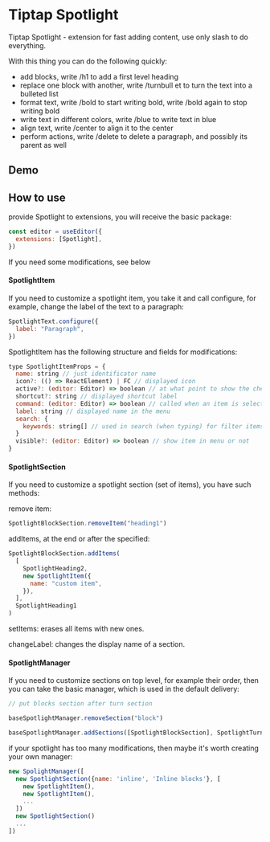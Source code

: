 # Tiptap Spotlight

Tiptap Spotlight - extension for fast adding content, use only slash to do everything.

With this thing you can do the following quickly:

- add blocks, write /h1 to add a first level heading
- replace one block with another, write /turnbull et to turn the text into a bulleted list
- format text, write /bold to start writing bold, write /bold again to stop writing bold
- write text in different colors, write /blue to write text in blue
- align text, write /center to align it to the center
- perform actions, write /delete to delete a paragraph, and possibly its parent as well

## Demo


[](https://github.com/user-attachments/assets/5375decb-2b5f-4ab8-a83a-ec22b2cd36a4)


## How to use

provide Spotlight to extensions, you will receive the basic package:

```javascript
const editor = useEditor({
  extensions: [Spotlight],
})
```

If you need some modifications, see below

#### SpotlightItem

If you need to customize a spotlight item, you take it and call configure, for example, change the label of the text to a paragraph:

```javascript
SpotlightText.configure({
  label: "Paragraph",
})
```

SpotlightItem has the following structure and fields for modifications:

```javascript
type SpotlightItemProps = {
  name: string // just identificator name
  icon?: (() => ReactElement) | FC // displayed icon
  active?: (editor: Editor) => boolean // at what point to show the check mark on the item
  shortcut?: string // displayed shortcut label
  command: (editor: Editor) => boolean // called when an item is selected
  label: string // displayed name in the menu
  search: {
    keywords: string[] // used in search (when typing) for filter items
  }
  visible?: (editor: Editor) => boolean // show item in menu or not
}
```

#### SpotlightSection

If you need to customize a spotlight section (set of items), you have such methods:

remove item:

```javascript
SpotlightBlockSection.removeItem("heading1")
```

addItems, at the end or after the specified:

```javascript
SpotlightBlockSection.addItems(
  [
    SpotlightHeading2,
    new SpotlightItem({
      name: "custom item",
    }),
  ],
  SpotlightHeading1
)
```

setItems: erases all items with new ones.

changeLabel: changes the display name of a section.

#### SpotlightManager

If you need to customize sections on top level, for example their order, then you can take the basic manager, which is used in the default delivery:

```javascript
// put blocks section after turn section

baseSpotlightManager.removeSection("block")

baseSpotlightManager.addSections([SpotlightBlockSection], SpotlightTurnSection)
```

if your spotlight has too many modifications, then maybe it's worth creating your own manager:

```javascript
new SpolightManager([
  new SpotlightSection({name: 'inline', 'Inline blocks'}, [
    new SpotlightItem(),
    new SpotlightItem(),
    ...
  ])
  new SpotlightSection()
  ...
])
```
